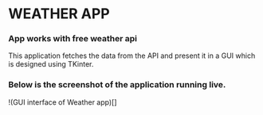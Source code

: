 # WEATHER APP
### App works with free weather api

This application fetches the data from the API and present it in a GUI which is designed using TKinter.

### Below is the screenshot of the application running live.
!(GUI interface of Weather app)[]
